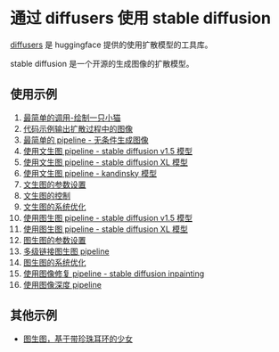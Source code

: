 # 通过 diffusers 使用 stable diffusion

[diffusers](https://huggingface.co/docs/diffusers/index) 是 huggingface 提供的使用扩散模型的工具库。

stable diffusion 是一个开源的生成图像的扩散模型。

## 使用示例

1. [最简单的调用-绘制一只小猫](./1.startup.ipynb)
2. [代码示例输出扩散过程中的图像](./2.using-diffusers.ipynb)
3. [最简单的 pipeline - 无条件生成图像](./3.pipeline-unconditional.ipynb)
4. [使用文生图 pipeline - stable diffusion v1.5 模型](./4.pipeline-text2img-sd.ipynb)
5. [使用文生图 pipeline - stable diffusion XL 模型](./5.pipeline-text2img-sdxl.ipynb)
6. [使用文生图 pipeline - kandinsky 模型](./5.2.pipeline-text2img-kandinsky.ipynb)
7. [文生图的参数设置](./6.pipeline-text2img-config.ipynb)
8. [文生图的控制](./7.text2img-control.ipynb)
9. [文生图的系统优化](./8.optimize.ipynb) 
10. [使用图生图 pipeline - stable diffusion v1.5 模型](./9.pipeline-img2img-sd.ipynb)
11. [使用图生图 pipeline - stable diffusion XL 模型](./10.pipeline-img2img-sdxl.ipynb)
12. [图生图的参数设置](./11.pipeline-img2img-config.ipynb)
13. [多级链接图生图 pipeline](./12.chained-img2img-pipeline.ipynb)
14. [图生图的系统优化](./13.optimize.ipynb)
15. [使用图像修复 pipeline - stable diffusion inpainting](./14.pioeline-inpainting.ipynb)
16. [使用图像深度 pipeline](./15.pipeline-depth2img.ipynb)

## 其他示例

- [图生图，基于带珍珠耳环的少女](./examples.dog-wearing-earring.ipynb)